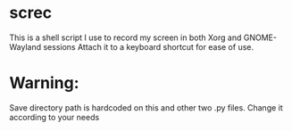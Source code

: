 # screc

This is a shell script I use to record my screen in both Xorg and GNOME-Wayland sessions
Attach it to a keyboard shortcut for ease of use.

# Warning:

Save directory path is hardcoded on this and other two .py files. Change it according to your needs
